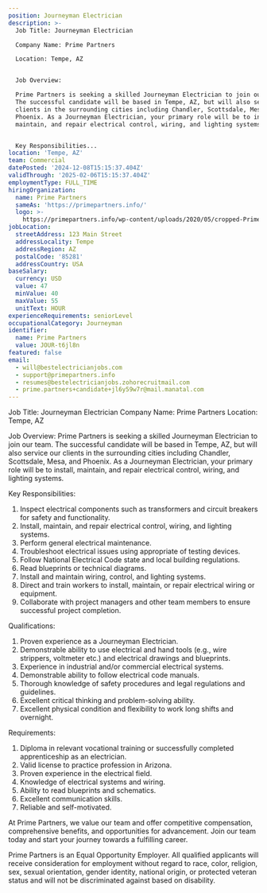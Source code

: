 ```yaml
---
position: Journeyman Electrician
description: >-
  Job Title: Journeyman Electrician

  Company Name: Prime Partners

  Location: Tempe, AZ 


  Job Overview:

  Prime Partners is seeking a skilled Journeyman Electrician to join our team.
  The successful candidate will be based in Tempe, AZ, but will also service our
  clients in the surrounding cities including Chandler, Scottsdale, Mesa, and
  Phoenix. As a Journeyman Electrician, your primary role will be to install,
  maintain, and repair electrical control, wiring, and lighting systems. 


  Key Responsibilities...
location: 'Tempe, AZ'
team: Commercial
datePosted: '2024-12-08T15:15:37.404Z'
validThrough: '2025-02-06T15:15:37.404Z'
employmentType: FULL_TIME
hiringOrganization:
  name: Prime Partners
  sameAs: 'https://primepartners.info/'
  logo: >-
    https://primepartners.info/wp-content/uploads/2020/05/cropped-Prime-Partners-Logo-NO-BG-1-1.png
jobLocation:
  streetAddress: 123 Main Street
  addressLocality: Tempe
  addressRegion: AZ
  postalCode: '85281'
  addressCountry: USA
baseSalary:
  currency: USD
  value: 47
  minValue: 40
  maxValue: 55
  unitText: HOUR
experienceRequirements: seniorLevel
occupationalCategory: Journeyman
identifier:
  name: Prime Partners
  value: JOUR-t6jl8n
featured: false
email:
  - will@bestelectricianjobs.com
  - support@primepartners.info
  - resumes@bestelectricianjobs.zohorecruitmail.com
  - prime.partners+candidate+jl6y59w7r@mail.manatal.com
---
```




Job Title: Journeyman Electrician
Company Name: Prime Partners
Location: Tempe, AZ 

Job Overview:
Prime Partners is seeking a skilled Journeyman Electrician to join our team. The successful candidate will be based in Tempe, AZ, but will also service our clients in the surrounding cities including Chandler, Scottsdale, Mesa, and Phoenix. As a Journeyman Electrician, your primary role will be to install, maintain, and repair electrical control, wiring, and lighting systems. 

Key Responsibilities:

1. Inspect electrical components such as transformers and circuit breakers for safety and functionality.
2. Install, maintain, and repair electrical control, wiring, and lighting systems.
3. Perform general electrical maintenance.
4. Troubleshoot electrical issues using appropriate of testing devices.
5. Follow National Electrical Code state and local building regulations.
6. Read blueprints or technical diagrams.
7. Install and maintain wiring, control, and lighting systems.
8. Direct and train workers to install, maintain, or repair electrical wiring or equipment.
9. Collaborate with project managers and other team members to ensure successful project completion.

Qualifications:

1. Proven experience as a Journeyman Electrician.
2. Demonstrable ability to use electrical and hand tools (e.g., wire strippers, voltmeter etc.) and electrical drawings and blueprints.
3. Experience in industrial and/or commercial electrical systems.
4. Demonstrable ability to follow electrical code manuals.
5. Thorough knowledge of safety procedures and legal regulations and guidelines.
6. Excellent critical thinking and problem-solving ability.
7. Excellent physical condition and flexibility to work long shifts and overnight.

Requirements:

1. Diploma in relevant vocational training or successfully completed apprenticeship as an electrician.
2. Valid license to practice profession in Arizona.
3. Proven experience in the electrical field.
4. Knowledge of electrical systems and wiring.
5. Ability to read blueprints and schematics.
6. Excellent communication skills.
7. Reliable and self-motivated.

At Prime Partners, we value our team and offer competitive compensation, comprehensive benefits, and opportunities for advancement. Join our team today and start your journey towards a fulfilling career. 

Prime Partners is an Equal Opportunity Employer. All qualified applicants will receive consideration for employment without regard to race, color, religion, sex, sexual orientation, gender identity, national origin, or protected veteran status and will not be discriminated against based on disability.